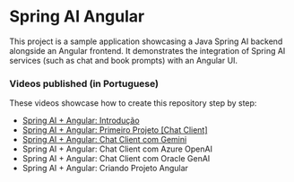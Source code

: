 # Spring AI Angular

This project is a sample application showcasing a Java Spring AI backend alongside an Angular frontend. It demonstrates the integration of Spring AI services (such as chat and book prompts) with an Angular UI.

### Videos published (in Portuguese)

These videos showcase how to create this repository step by step:

- [Spring AI + Angular: Introdução](https://youtu.be/10oDBG6V5Q8)
- [Spring AI + Angular: Primeiro Projeto [Chat Client]](https://youtu.be/M7j84Y16bFk)
- [Spring AI + Angular: Chat Client com Gemini](https://youtu.be/Kq37KNwt3bA)
- Spring AI + Angular: Chat Client com Azure OpenAI
- Spring AI + Angular: Chat Client com Oracle GenAI
- Spring AI + Angular: Criando Projeto Angular